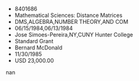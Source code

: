 
* 8401686
* Mathematical Sciences: Distance Matrices
* DMS,ALGEBRA,NUMBER THEORY,AND COM
* 06/15/1984,06/13/1984
* Jose Simoes-Pereira,NY,CUNY Hunter College
* Standard Grant
* Bernard McDonald
* 11/30/1985
* USD 23,000.00

nan
